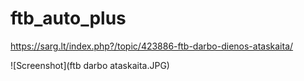 # ftb_auto_plus
https://sarg.lt/index.php?/topic/423886-ftb-darbo-dienos-ataskaita/

![Screenshot](ftb darbo ataskaita.JPG)
